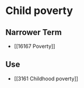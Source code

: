 # Child poverty  

## Narrower Term

- [[16167 Poverty]]  

## Use

- [[3161 Childhood poverty]]  

